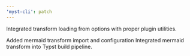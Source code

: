 ```yaml
---
'myst-cli': patch
---
```


Integrated transform loading from options with proper plugin utilities.

Added mermaid transform import and configuration
Integrated mermaid transform into Typst build pipeline.
